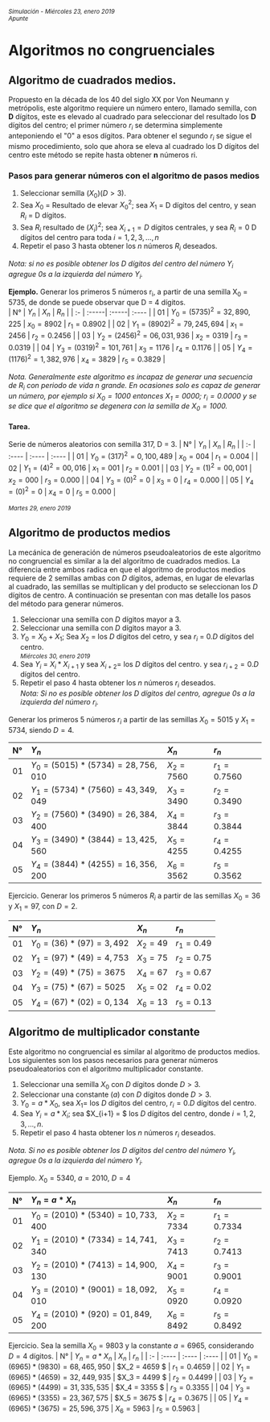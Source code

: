 <small>*Simulación - Miércoles 23, enero 2019  
Apunte*</small>

# Algoritmos no congruenciales
## Algoritmo de cuadrados medios.
Propuesto en la década de los 40 del siglo XX por Von Neumann y metrópolis, este algoritmo requiere un número entero, llamado semilla, con **D** dígitos, este es elevado al cuadrado para seleccionar del resultado los **D** dígitos del centro; el primer número $r_i$ se determina simplemente anteponiendo el "0" a esos dígitos. Para obtener el segundo $r_i$ se sigue el mismo procedimiento, solo que ahora se eleva al cuadrado los D dígitos del centro este método se repite hasta obtener **n** números ri.  

### Pasos para generar números con el algoritmo de pasos medios
1. Seleccionar semilla $(X_0)(D>3)$.
2. Sea $X_0$ = Resultado de elevar ${X_0}^2$; sea $X_1$ = D dígitos del centro, y sean $R_i$ = D dígitos.
3. Sea $R_i$ resultado de $(X_i)^2$; sea $X_{i+1} = D$ dígitos centrales, y sea $R_i = 0$ D dígitos del centro para toda $i = 1,2,3,...,n$
4. Repetir el paso 3 hasta obtener los $n$ números $R_i$ deseados.

*Nota: si no es posible obtener los D dígitos del centro del número Y<sub>i</sub> agregue 0s a la izquierda del número Y<sub>i</sub>.*

**Ejemplo.** Generar los primeros 5 números r<sub>i</sub>, a partir de una semilla X<sub>0</sub> = 5735, de donde se puede observar que D = 4 dígitos.  
| N° | $Y_n$ | $X_n$ | $R_n$ |
| :- | :-----| :-----| :---- |
| 01 | $Y_0 = (5735)^2 = 32,890,225$ | $x_0 = 8902$ | $r_1 = 0.8902$ |
| 02 | $Y_1 = (8902)^2 = 79,245,694$ | $x_1 = 2456$ | $r_2 = 0.2456$ |
| 03 | $Y_2 = (2456)^2 = 06,031,936$ | $x_2 = 0319$ | $r_3 = 0.0319$ |
| 04 | $Y_3 = (0319)^2 = 101,761$    | $x_3 = 1176$ | $r_4 = 0.1176$ |
| 05 | $Y_4 = (1176)^2 = 1,382,976$  | $x_4 = 3829$ | $r_5 = 0.3829$ |    

*Nota. Generalmente este algoritmo es incapaz de generar una secuencia de $R_i$ con periodo de vida $n$ grande. En ocasiones solo es capaz de generar un número, por ejemplo si $X_0 = 1000$ entonces $X_1 = 0000$; $r_i = 0.0000$ y se se dice que el algoritmo se degenera con la semilla de $X_0 = 1000$.*  


#### Tarea.
Serie de números aleatorios con semilla 317, D = 3.
| N° | $Y_n$ | $X_n$ | $R_n$ |
| :- | :---- | :---- | :---- |
| 01 | $Y_0 = (317)^2 = 0,100,489$ | $x_0 = 004$ | $r_1 = 0.004$ |
| 02 | $Y_1 = (4)^2 = 00,016$ | $x_1 = 001$ | $r_2 = 0.001$ |
| 03 | $Y_2 = (1)^2 = 00,001$ | $x_2 = 000$ | $r_3 = 0.000$ |
| 04 | $Y_3 = (0)^2 = 0$ | $x_3 = 0$ | $r_4 = 0.000$ |
| 05 | $Y_4 = (0)^2 = 0$ | $x_4 = 0$ | $r_5 = 0.000$ |



<small>*Martes 29, enero 2019*</small>

## Algoritmo de productos medios
La mecánica de generación de números pseudoaleatorios de este algoritmo no congruencial es similar a la del algoritmo de cuadrados medios.
La diferencia entre ambos radica en que el algoritmo de productos medios requiere de 2 semillas ambas con $D$ dígitos, ademas, en lugar de elevarlas al cuadrado, las semillas se multiplican y del producto se seleccionan los $D$ dígitos de centro. A continuación se presentan con mas detalle los pasos del método para generar números.
1. Seleccionar una semilla con $D$ dígitos mayor a 3.
2. Seleccionar una semilla con $D$ dígitos mayor a 3.
3. $Y_0 = X_0 + X_1$; Sea $X_2$ = los $D$ dígitos del cetro, y sea $r_i$  = 0.$D$ dígitos del centro.  
<small> *Miércoles 30, enero 2019*</small>
4. Sea $Y_i$ = $X_i * X_{i+1}$ y sea $X_{i+2} =$ los $D$ dígitos del centro. y sea $r_{i+2} = 0.D$ dígitos del centro.
5. Repetir el paso 4 hasta obtener los $n$ números $r_i$ deseados.  
*Nota: Si no es posible obtener los $D$ dígitos del centro, agregue 0s a la izquierda del número $r_i$.*

Generar los primeros 5 números $r_i$ a partir de las semillas $X_0 = 5015$ y $X_1 = 5734$, siendo $D = 4$.

| N° | $Y_n$ | $X_n$ | $r_n$ |
| :- | :---- | :---- | :---- |
| 01 | $Y_0 = (5015)*(5734) = 28,756,010$ | $X_2 = 7560$ | $r_1 = 0.7560$ |
| 02 | $Y_1 = (5734)*(7560) = 43,349,049$ | $X_3 = 3490$ | $r_2 = 0.3490$ |
| 03 | $Y_2 = (7560)*(3490) = 26,384,400$ | $X_4 = 3844$ | $r_3 = 0.3844$ |
| 04 | $Y_3 = (3490)*(3844) = 13,425,560$ | $X_5 = 4255$ | $r_4 = 0.4255$ |
| 05 | $Y_4 = (3844)*(4255) = 16,356,200$ | $X_6 = 3562$ | $r_5 = 0.3562$ |

Ejercicio. Generar los primeros 5 números $R_i$ a partir de las semillas $X_0 = 36$ y $X_1 = 97$, con $D = 2$.

| N° | $Y_n$ | $X_n$ | $r_n$ |
| :- | :---- | :---- | :---- |
| 01 | $Y_0 = (36)*(97) = 3,492$ | $X_2 = 49$ | $r_1 = 0.49$ |
| 02 | $Y_1 = (97)*(49) = 4,753$ | $X_3 = 75$ | $r_2 = 0.75$ |
| 03 | $Y_2 = (49)*(75) = 3675$ | $X_4 = 67$ | $r_3 = 0.67$ |
| 04 | $Y_3 = (75)*(67) = 5025$ | $X_5 = 02$ | $r_4 = 0.02$ |
| 05 | $Y_4 = (67)*(02) = 0,134$ | $X_6 = 13$ | $r_5 = 0.13$ |


## Algoritmo de multiplicador constante
Este algoritmo no congruencial es similar al algoritmo de productos medios. Los siguientes son los pasos necesarios para generar números pseudoaleatorios con el algoritmo multiplicador constante.  
1. Seleccionar una semilla $X_0$ con $D$ dígitos donde $D > 3$.
2. Seleccionar una constante $(a)$ con $D$ dígitos donde $D > 3$.
3. $Y_0 = a * X_0$, sea $X_1 =$ los $D$ dígitos del centro, $r_i = 0.D$ dígitos del centro.
4. Sea $Y_i = a * X_i$; sea $X_{i+1} = $ los $D$ dígitos del centro, donde $i = 1, 2, 3, ..., n$.
5. Repetir el paso 4 hasta obtener los $n$ números $r_i$ deseados.

*Nota. Si no es posible obtener los $D$ dígitos del centro del número $Y_i$, agregue $0s$ a la izquierda del número $Y_i$.*

Ejemplo. $X_0 = 5340$, $a = 2010$, $D=4$

| N° | $Y_n = a * X_n$ | $X_n$ | $r_n$ |
| :- | :---- | :---- | :---- |
| 01 | $Y_0 = (2010)*(5340) = 10,733,400$ | $X_2 = 7334$ | $r_1 = 0.7334$ |
| 02 | $Y_1 = (2010)*(7334) = 14,741,340$ | $X_3 = 7413$ | $r_2 = 0.7413$ |
| 03 | $Y_2 = (2010)*(7413) = 14,900,130$ | $X_4 = 9001$ | $r_3 = 0.9001$ |
| 04 | $Y_3 = (2010)*(9001) = 18,092,010$ | $X_5 = 0920$ | $r_4 = 0.0920$ |
| 05 | $Y_4 = (2010)*(920) = 01,849,200$ | $X_6 = 8492$ | $r_5 = 0.8492$ |

Ejercicio. Sea la semilla $X_0 = 9803$ y la constante $a = 6965$, considerando $D = 4$ dígitos.
| N° | $Y_n = a * X_n$ | $X_n$ | $r_n$ |
| :- | :---- | :---- | :---- |
| 01 | $Y_0 = (6965)*(9830) = 68,465,950$ | $X_2 = 4659 $ | $r_1 = 0.4659$ |
| 02 | $Y_1 = (6965)*(4659) = 32,449,935$ | $X_3 = 4499 $ | $r_2 = 0.4499$ |
| 03 | $Y_2 = (6965)*(4499) =31,335,535$ | $X_4 = 3355 $ | $r_3 = 0.3355$ |
| 04 | $Y_3 = (6965)*(3355) = 23,367,575$ | $X_5 = 3675 $ | $r_4 = 0.3675$ |
| 05 | $Y_4 = (6965)*(3675) = 25,596,375$ | $X_6 = 5963$ | $r_5 = 0.5963$ |

